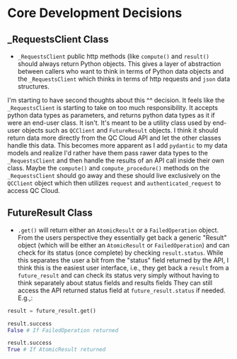 # Core Development Decisions

## \_RequestsClient Class

- `_RequestsClient` public http methods (like `compute()` and `result()` should always return Python objects. This gives a layer of abstraction between callers who want to think in terms of Python data objects and the `_RequestsClient` which thinks in terms of http requests and `json` data structures.

I'm starting to have second thoughts about this ^^ decision. It feels like the `_RequestsClient` is starting to take on too much responsibility. It accepts python data types as parameters, and returns python data types as it if were an end-user class. It isn't. It's meant to be a utility class used by end-user objects such as `QCClient` and `FutureResult` objects. I think it should return data more directly from the QC Cloud API and let the other classes handle this data. This becomes more apparent as I add `pydantic` to my data models and realize I'd rather have them pass rawer data types to the `_RequestsClient` and then handle the results of an API call inside their own class. Maybe the `compute()` and `compute_procedure()` methods on the `_RequestsClient` should go away and these should live exclusively on the `QCClient` object which then utilizes `request` and `authenticated_request` to access QC Cloud.

## FutureResult Class

- `.get()` will return either an `AtomicResult` or a `FailedOperation` object. From the users perspective they essentially get back a generic "Result" object (which will be either an `AtomicResult` or `FailedOperation`) and can check for its status (once complete) by checking `result.status`. While this separates the user a bit from the "status" field returned by the API, I think this is the easiest user interface, i.e., they get back a `result` from a `future_result` and can check its status very simply without having to think separately about status fields and results fields They can still access the API returned status field at `future_result.status` if needed. E.g.,:

```python
result = future_result.get()

result.success
False # If FailedOperation returned

result.success
True # If AtomicResult returned
```
